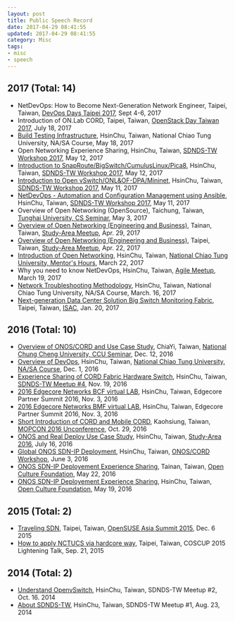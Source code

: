 ```yaml
---
layout: post
title: Public Speech Record
date: 2017-04-29 08:41:55
updated: 2017-04-29 08:41:55
category: Misc
tags:
- misc
- speech
---
```



## 2017 (Total: 14)
- NetDevOps: How to Become Next-Generation Network Engineer, Taipei, Taiwan, [DevOps Days Taipei 2017][39], Sept 4-6, 2017
- Introduction of ON.Lab CORD, Taipei, Taiwan, [OpenStack Day Taiwan 2017][38], July 18, 2017
- [Build Testing Infrastructure][37],  HsinChu, Taiwan, National Chiao Tung University, NA/SA Course, May 18, 2017
- Open Networking Experience Sharing, HsinChu, Taiwan, [SDNDS-TW Workshop 2017][21], May 12, 2017
- [Introduction to SnapRoute/BigSwitch/CumulusLinux/Pica8][35], HsinChu, Taiwan, [SDNDS-TW Workshop 2017][21], May 12, 2017
- [Introduction to Open vSwitch/ONL&OF-DPA/Mininet][34], HsinChu, Taiwan, [SDNDS-TW Workshop 2017][21], May 11, 2017
- [NetDevOps - Automation and Configuration Management using Ansible][36], HsinChu, Taiwan, [SDNDS-TW Workshop 2017][21], May 11, 2017
- Overview of Open Networking (OpenSource), Taichung, Taiwan, [Tunghai University, CS Seminar][18], May 3, 2017
- [Overview of Open Networking (Engineering and Business)][31], Tainan, Taiwan, [Study-Area Meetup][20], Apr. 29, 2017
- [Overview of Open Networking (Engineering and Business)][31], Taipei, Taiwan, [Study-Area Meetup][19], Apr. 22, 2017
- [Introduction of Open Networking][11], HsinChu, Taiwan, [National Chiao Tung University, Mentor's Hours][33], March 22, 2017
- Why you need to know NetDevOps, HsinChu, Taiwan, [Agile Meetup][17], March 19, 2017
- [Network Troubleshooting Methodology][9], HsinChu, Taiwan, National Chiao Tung University, NA/SA Course, March. 16, 2017
- [Next-generation Data Center Solution Big Switch Monitoring Fabric][10], Taipei, Taiwan, [ISAC][30], Jan. 20, 2017

<!--more-->

## 2016 (Total: 10)
- [Overview of ONOS/CORD and Use Case Study][8], ChiaYi, Taiwan, [National Chung Cheng University, CCU Seminar][22], Dec. 12, 2016
- [Overview of DevOps][7], HsinChu, Taiwan, [National Chiao Tung University, NA/SA Course][32], Dec. 1, 2016
- [Experience Sharing of CORD Fabric Hardware Switch][6], HsinChu, Taiwan, [SDNDS-TW Meetup #4][28], Nov. 19, 2016
- [2016 Edgecore Networks BCF virtual LAB][5], HsinChu, Taiwan, Edgecore Partner Summit 2016, Nov. 3, 2016
- [2016 Edgecore Networks BMF virtual LAB][4], HsinChu, Taiwan, Edgecore Partner Summit 2016, Nov. 3, 2016
- [Short Introduction of CORD and Mobile CORD][3], Kaohsiung, Taiwan, [MOPCON 2016 Unconference][23], Oct. 29, 2016
- [ONOS and Real Deploy Use Case Study][2], HsinChu, Taiwan, [Study-Area 2016][24], July 16, 2016
- [Global ONOS SDN-IP Deployment][1], HsinChu, Taiwan, [ONOS/CORD Workshop][25], June 3, 2016
- [ONOS SDN-IP Deployement Experience Sharing][12], Tainan, Taiwan, [Open Culture Foundation][27], May 22, 2016
- [ONOS SDN-IP Deployement Experience Sharing][12], HsinChu, Taiwan, [Open Culture Foundation][26], May 19, 2016

## 2015 (Total: 2)
- [Traveling SDN][13], Taipei, Taiwan, [OpenSUSE Asia Summit 2015][29], Dec. 6 2015
- [How to apply NCTUCS via hardcore way][14], Taipei, Taiwan, COSCUP 2015 Lightening Talk, Sep. 21, 2015

## 2014 (Total: 2)
- [Understand OpenvSwitch][16], HsinChu, Taiwan, SDNDS-TW Meetup #2, Oct. 16. 2014
- [About SDNDS-TW][15], HsinChu, Taiwan, SDNDS-TW Meetup #1, Aug. 23, 2014

[1]: https://speakerdeck.com/pichuang/global-onos-sdn-ip-deployment
[2]: https://speakerdeck.com/pichuang/onos-ji-shi-ji-sdn-switch-shi-yong-jing-yan-fen-xiang
[3]: https://speakerdeck.com/pichuang/short-introduction-of-cord-and-mobile-cord
[4]: https://speakerdeck.com/pichuang/2016-edgecore-networks-bmf-virtual-lab
[5]: https://speakerdeck.com/pichuang/2016-edgecore-networks-bcf-virtual-lab
[6]: https://speakerdeck.com/pichuang/experience-sharing-of-cord-fabric-hardware-switch
[7]: https://speakerdeck.com/pichuang/overview-of-devops
[8]: https://speakerdeck.com/pichuang/cord-and-use-case-study
[9]: https://speakerdeck.com/pichuang/network-troubleshooting-methodology
[10]: https://speakerdeck.com/pichuang/next-generation-data-center-solution-big-switch-monitoring-fabric
[11]: https://speakerdeck.com/pichuang/introduction-to-opennetworking
[12]: https://www.slideshare.net/FeiJiSiao/onos-sdn-ip-20160522
[13]: https://www.slideshare.net/FeiJiSiao/sdn-open-suseasiasummit20151206
[14]: https://www.slideshare.net/FeiJiSiao/ss-51690193
[15]: https://www.slideshare.net/FeiJiSiao/sdnds-twmeetup1
[16]: https://www.slideshare.net/FeiJiSiao/sdnds-twmeetup2
[17]: http://www.accupass.com/go/NetDevOps
[18]: http://www.cs.thu.edu.tw/web/lecture/detail.php?cid=1&id=152
[19]: https://studyarea.kktix.cc/events/2f263587-77f30d-2013ed-ae4341-2399d3
[20]: https://studyarea.kktix.cc/events/2f263587-77f30d-4e6ea6-61e384-0eb2e5-3badd7-aba8c0-03756d
[21]: https://sdnds-tw.kktix.cc/events/cb77c10f-657a10-7985ee-7a101a-64584b
[22]: https://www.cs.ccu.edu.tw/ann/readFile.php?type=speech&page=2f0e87f9d110527b899efe778212eee8&ftype=pdf
[23]: http://mopcon.org/2016/schedule_unconf.php
[24]: https://studyarea.kktix.cc/events/c6457aff
[25]: http://onosproject.org/2016/05/17/june-6th-onos-cord-workshop-taiwan/
[26]: https://ocftw.kktix.cc/events/onos-nctu0519
[27]: https://ocftw.kktix.cc/events/onos-isrlab
[28]: https://sdnds-tw.kktix.cc/events/cb77c10f-657a10-7985ee-7a101a
[29]: https://events.opensuse.org/conference/summitasia15/schedule#2015-12-06
[30]: http://www.isac.org.tw/news_detail.php?id=40
[31]: https://speakerdeck.com/pichuang/open-networking-engineering-and-business
[32]: https://nasa.cs.nctu.edu.tw/sap/2016/
[33]: https://course.nctu.edu.tw/Course/CrsOutline/show.asp?Acy=105&Sem=2&CrsNo=1168&lang=en-us
[34]: https://speakerdeck.com/pichuang/introduction-to-open-vswitch-onl-and-of-dpa-and-mininet
[35]: https://speakerdeck.com/pichuang/introduction-to-snaproute-bigswitch-cumulus-linux-and-pica8
[36]: https://speakerdeck.com/pichuang/netdevops-automation-and-configuration-management-using-ansible
[37]: https://speakerdeck.com/pichuang/build-testing-infrastructure
[38]: http://openstack.ithome.com.tw/speaker.html
[39]: https://www.devopsdays.org/events/2017-taipei/